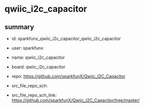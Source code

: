 # qwiic_i2c_capacitor
 
## summary 
* id: sparkfunx_qwiic_i2c_capacitor_qwiic_i2c_capacitor
* user: sparkfunx
* name: qwiic_i2c_capacitor
* board: qwiic_i2c_capacitor
* repo: https://github.com/sparkfunX/Qwiic_I2C_Capacitor



* src_file_repo_sch: 
* src_file_repo_sch_link: https://github.com/sparkfunX/Qwiic_I2C_Capacitor/tree/master/






